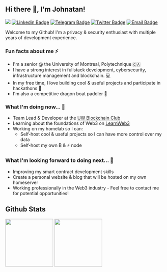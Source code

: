 ## Hi there 👋, I'm Johnatan! 

![](https://komarev.com/ghpvc/?username=johnatag&style=flat-square&color=blue)
[![Linkedin Badge](https://img.shields.io/badge/Johnatan%20Gao-0e76a8?style=flat-square&logo=Linkedin&logoColor=white)](https://linkedin.com/in/johnatag/)
[![Telegram Badge](https://img.shields.io/badge/@t3chlore-0088cc?style=flat-square&logo=Telegram&logoColor=white)](https://t.me/t3chlore)
[![Twitter Badge](https://img.shields.io/badge/@BlockchainJg-1DA1F2?style=flat-square&logo=twitter&logoColor=white)](https://twitter.com/BlockchainJg/)
[![Email Badge](https://img.shields.io/badge/dev@johnatangao.com-0078D4?style=flat-squaree&logo=microsoft-outlook&logoColor=white)](mailto:dev@johnatangao.com)

Welcome to my Github! I'm a privacy & security enthusiast with multiple years of development experience.

### Fun facts about me ⚡
- I'm a senior @ the University of Montreal, Polytechnique 🇨🇦
- I have a strong interest in fullstack development, cybersecurity, infrastructure management and blockchain. 💻
- In my free time, I love building cool & useful projects and participate in hackathons 🔨
- I'm also a competitive dragon boat paddler 🐲

### What I'm doing now... 🔎
- Team Lead & Developer at the [UW Blockchain Club](https://www.uwblockchain.ca/)
- Learning about the foundations of Web3 on [LearnWeb3](https://learnweb3.io/)
- Working on my homelab so I can:
    - Self-host cool & useful projects so I can have more control over my data
    - Self-host my own ₿ & ⚡ node

### What I'm looking forward to doing next... 🔮
- Improving my smart contract development skills
- Create a personal website & blog that will be hosted on my own homeserver
- Working professionally in the Web3 industry - Feel free to contact me for potential opportunities!

## Github Stats
<img height="150px" src="https://github-readme-stats-git-masterrstaa-rickstaa.vercel.app/api?username=johnatag&hide_border=true&show_icons=true&include_all_commits=false&count_private=true&line_height=24&text_color=ffffff&icon_color=ffffff&bg_color=0,fd1d1d,e1306c,c13584,833ab4&title_color=ffffff"/> <img height="150px" src="https://github-readme-stats-git-masterrstaa-rickstaa.vercel.app/api/top-langs/?username=johnatag&hide=html&hide_border=true&card_width=320&layout=compact&langs_count=7&text_color=ffffff&icon_color=ffffff&bg_color=0,833ab4,5851db,405de6&title_color=ffffff"/>
